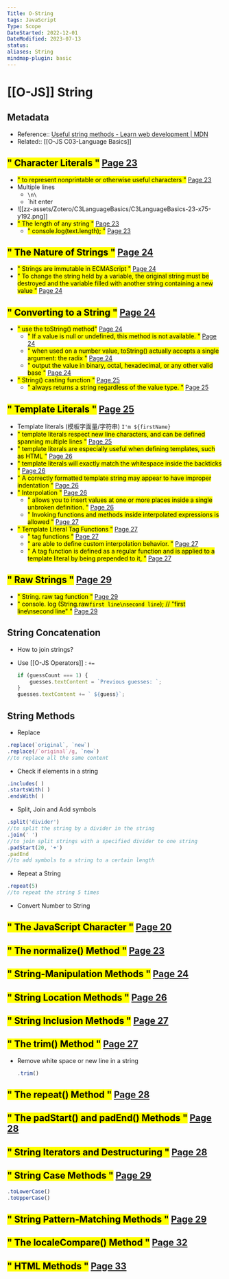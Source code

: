 ```yaml
---
Title: O-String
tags: JavaScript
Type: Scope
DateStarted: 2022-12-01
DateModified: 2023-07-13
status:
aliases: String
mindmap-plugin: basic
---
```


# [[O-JS]] String

## Metadata
- Reference:: [Useful string methods - Learn web development | MDN](https://developer.mozilla.org/en-US/docs/Learn/JavaScript/First_steps/Useful_string_methods)
- Related:: [[O-JS C03-Language Basics]]

## <mark class="hltr-gray ">" Character Literals "</mark> [Page 23 ]( zotero://open-pdf/library/items/2BS329KQ?page=23&annotation=8XCJSYWK )
- <mark class="hltr-yellow ">" to represent nonprintable or otherwise useful characters "</mark> [Page 23 ]( zotero://open-pdf/library/items/2BS329KQ?page=23&annotation=B86AUNZD )
- Multiple lines
    - `\n\`
    - `hit enter
- ![[zz-assets/Zotero/C3LanguageBasics/C3LanguageBasics-23-x75-y192.png]]
- <mark class="hltr-orange ">" The length of any string "</mark> [Page 23 ]( zotero://open-pdf/library/items/2BS329KQ?page=23&annotation=GFPCVAED)
    - <mark class="hltr-yellow ">" console.log(text.length); "</mark> [Page 23 ]( zotero://open-pdf/library/items/2BS329KQ?page=23&annotation=34YKN38S)

## <mark class="hltr-gray ">" The Nature of Strings "</mark> [Page 24 ]( zotero://open-pdf/library/items/2BS329KQ?page=24&annotation=65YKGC7R )
- <mark class="hltr-yellow ">" Strings are immutable in ECMAScript "</mark> [Page 24 ]( zotero://open-pdf/library/items/2BS329KQ?page=24&annotation=X8XTAY2R )
- <mark class="hltr-yellow ">" To change the string held by a variable, the original string must be destroyed and the variable filled with another string containing a new value "</mark> [Page 24 ]( zotero://open-pdf/library/items/2BS329KQ?page=24&annotation=RP7Q3XY6 )

## <mark class="hltr-gray ">" Converting to a String "</mark> [Page 24 ]( zotero://open-pdf/library/items/2BS329KQ?page=24&annotation=2VIU36Z9 )
- <mark class="hltr-orange ">" use the toString() method"</mark> [Page 24 ]( zotero://open-pdf/library/items/2BS329KQ?page=24&annotation=G49YDI7P )
    - <mark class="hltr-yellow ">" If a value is null or undefined, this method is not available. "</mark> [Page 24 ]( zotero://open-pdf/library/items/2BS329KQ?page=24&annotation=ZF6GC5ZZ)
    - <mark class="hltr-yellow ">" when used on a number value, toString() actually accepts a single argument: the radix "</mark> [Page 24 ]( zotero://open-pdf/library/items/2BS329KQ?page=24&annotation=9CDMY2I9)
    - <mark class="hltr-yellow ">" output the value in binary, octal, hexadecimal, or any other valid base "</mark> [Page 24 ]( zotero://open-pdf/library/items/2BS329KQ?page=24&annotation=X9BN2PR9)
- <mark class="hltr-orange ">" String() casting function "</mark> [Page 25 ]( zotero://open-pdf/library/items/2BS329KQ?page=25&annotation=5YMDD2NP)
    - <mark class="hltr-yellow ">" always returns a string regardless of the value type. "</mark> [Page 25 ]( zotero://open-pdf/library/items/2BS329KQ?page=25&annotation=TGJ8UD3U)

## <mark class="hltr-gray ">" Template Literals "</mark> [Page 25 ]( zotero://open-pdf/library/items/2BS329KQ?page=25&annotation=9XL2ANQR )
- Template literals (模板字面量/字符串) `I'm ${firstName}`
- <mark class="hltr-yellow ">" template literals respect new line characters, and can be defined spanning multiple lines "</mark> [Page 25 ]( zotero://open-pdf/library/items/2BS329KQ?page=25&annotation=YD5JG86Y )
- <mark class="hltr-yellow ">" template literals are especially useful when defining templates, such as HTML "</mark> [Page 26 ]( zotero://open-pdf/library/items/2BS329KQ?page=26&annotation=9YBXMQAG)
- <mark class="hltr-yellow ">" template literals will exactly match the whitespace inside the backticks "</mark> [Page 26 ]( zotero://open-pdf/library/items/2BS329KQ?page=26&annotation=C7IR9YKH)
- <mark class="hltr-yellow ">" A correctly formatted template string may appear to have improper indentation "</mark> [Page 26 ]( zotero://open-pdf/library/items/2BS329KQ?page=26&annotation=FEJZ3JSB)
- <mark class="hltr-gray ">" Interpolation "</mark> [Page 26 ]( zotero://open-pdf/library/items/2BS329KQ?page=26&annotation=4MWTRXQB )
    - <mark class="hltr-yellow ">" allows you to insert values at one or more places inside a single unbroken definition. "</mark> [Page 26 ]( zotero://open-pdf/library/items/2BS329KQ?page=26&annotation=XNZ67VF2 )
    - <mark class="hltr-yellow ">" Invoking functions and methods inside interpolated expressions is allowed "</mark> [Page 27 ]( zotero://open-pdf/library/items/2BS329KQ?page=27&annotation=SQV53TFZ )
- <mark class="hltr-gray ">" Template Literal Tag Functions "</mark> [Page 27 ]( zotero://open-pdf/library/items/2BS329KQ?page=27&annotation=G5Q823M9 )
    - <mark class="hltr-orange ">" tag functions "</mark> [Page 27 ]( zotero://open-pdf/library/items/2BS329KQ?page=27&annotation=5ZDI7IBD )
    - <mark class="hltr-yellow ">" are able to define custom interpolation behavior. "</mark> [Page 27 ]( zotero://open-pdf/library/items/2BS329KQ?page=27&annotation=93HCMA8N )
    - <mark class="hltr-yellow ">" A tag function is defined as a regular function and is applied to a template literal by being prepended to it, "</mark> [Page 27 ]( zotero://open-pdf/library/items/2BS329KQ?page=27&annotation=9YYK4IQN )

## <mark class="hltr-gray ">" Raw Strings "</mark> [Page 29 ]( zotero://open-pdf/library/items/2BS329KQ?page=29&annotation=E2RSKQVV)
- <mark class="hltr-orange ">" String. raw tag function "</mark> [Page 29 ]( zotero://open-pdf/library/items/2BS329KQ?page=29&annotation=ACA4B23P )
- <mark class="hltr-yellow ">" console. log (String.raw`first line\nsecond line`); // "first line\nsecond line" "</mark> [Page 29 ]( zotero://open-pdf/library/items/2BS329KQ?page=29&annotation=Q4JV4UI7 )

## String Concatenation
- How to join strings?
- Use [[O-JS Operators]] : `+=`

  ```js
  if (guessCount === 1) {
      guesses.textContent = `Previous guesses: `;
  }
  guesses.textContent += ` ${guess}`;
  ```


## String Methods
- Replace

```js
.replace(`original`, `new`)
.replace(/`original`/g, `new`)
//to replace all the same content
```

- Check if elements in a string
```js
.includes( )
.startsWith( )
.endsWith( )
```

- Split, Join and Add symbols

```js
.split('divider')
//to split the string by a divider in the string
.join(' ')
//to join split strings with a specified divider to one string
.padStart(20, '+')
.padEnd
//to add symbols to a string to a certain length
```

- Repeat a String

```js
.repeat(5)
//to repeat the string 5 times
```

- Convert Number to String

## <mark class="hltr-gray ">" The JavaScript Character "</mark> [Page 20 ]( zotero://open-pdf/library/items/6CRSJHBD?page=20&annotation=JMV7BFPH)

## <mark class="hltr-gray ">" The normalize() Method "</mark> [Page 23 ]( zotero://open-pdf/library/items/6CRSJHBD?page=23&annotation=6W4PEF9Y)

## <mark class="hltr-gray ">" String-Manipulation Methods "</mark> [Page 24 ]( zotero://open-pdf/library/items/6CRSJHBD?page=24&annotation=87P4LDHG)

## <mark class="hltr-gray ">" String Location Methods "</mark> [Page 26 ]( zotero://open-pdf/library/items/6CRSJHBD?page=26&annotation=K3CKKLCB)

## <mark class="hltr-gray ">" String Inclusion Methods "</mark> [Page 27 ]( zotero://open-pdf/library/items/6CRSJHBD?page=27&annotation=B9WYFDGA)

## <mark class="hltr-gray ">" The trim() Method "</mark> [Page 27 ]( zotero://open-pdf/library/items/6CRSJHBD?page=27&annotation=UHGAI8KR)

- Remove white space or new line in a string
  ```js
  .trim()
  ```


## <mark class="hltr-gray ">" The repeat() Method "</mark> [Page 28 ]( zotero://open-pdf/library/items/6CRSJHBD?page=28&annotation=HPTIT6M4)

## <mark class="hltr-gray ">" The padStart() and padEnd() Methods "</mark> [Page 28 ]( zotero://open-pdf/library/items/6CRSJHBD?page=28&annotation=4S9JYAE6)

## <mark class="hltr-gray ">" String Iterators and Destructuring "</mark> [Page 28 ]( zotero://open-pdf/library/items/6CRSJHBD?page=28&annotation=LZID94FV)

## <mark class="hltr-gray ">" String Case Methods "</mark> [Page 29 ]( zotero://open-pdf/library/items/6CRSJHBD?page=29&annotation=QJNZ78U8)

  ```js
  .toLowerCase()
  .toUpperCase()
  ```


## <mark class="hltr-gray ">" String Pattern-Matching Methods "</mark> [Page 29 ]( zotero://open-pdf/library/items/6CRSJHBD?page=29&annotation=Y9G2P237)

## <mark class="hltr-gray ">" The localeCompare() Method "</mark> [Page 32 ]( zotero://open-pdf/library/items/6CRSJHBD?page=32&annotation=EYLW8PV5)

## <mark class="hltr-gray ">" HTML Methods "</mark> [Page 33 ]( zotero://open-pdf/library/items/6CRSJHBD?page=33&annotation=F97NKWWU)